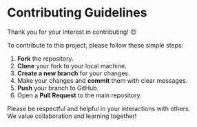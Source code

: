 # Contributing Guidelines

Thank you for your interest in contributing! 😊

To contribute to this project, please follow these simple steps:

1. **Fork** the repository.
2. **Clone** your fork to your local machine.
3. **Create a new branch** for your changes.
4. Make your changes and **commit** them with clear messages.
5. **Push** your branch to GitHub.
6. Open a **Pull Request** to the main repository.

Please be respectful and helpful in your interactions with others.  
We value collaboration and learning together!
